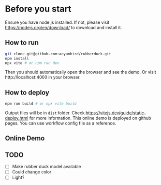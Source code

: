 # Before you start
Ensure you have node.js installed. If not, please visit https://nodejs.org/en/download/ to download and install it.

## How to run
```bash
git clone git@github.com:acyanbird/rubberduck.git
npm install
npx vite # or npm run dev
```
Then you should automatically open the browser and see the demo.
Or visit http://localhost:4000 in your browser.

## How to deploy
```bash
npm run build # or npx vite build
```
Output files will be in `dist` folder. Check https://vitejs.dev/guide/static-deploy.html for more information.
This online demo is deployed on github pages. You can use workflow config file as a reference.

## Online Demo


## TODO
- [ ] Make rubber duck model available
- [ ] Could change color
- [ ] Light?
